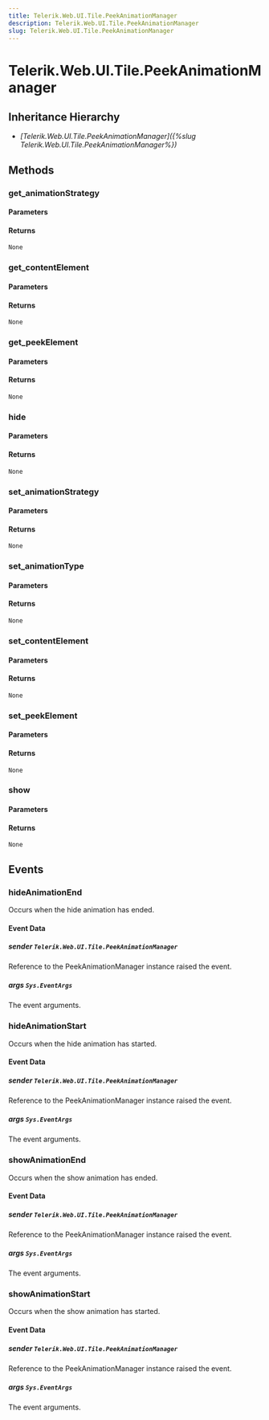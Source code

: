 ```yaml
---
title: Telerik.Web.UI.Tile.PeekAnimationManager
description: Telerik.Web.UI.Tile.PeekAnimationManager
slug: Telerik.Web.UI.Tile.PeekAnimationManager
---
```


# Telerik.Web.UI.Tile.PeekAnimationManager  

## Inheritance Hierarchy

* *[Telerik.Web.UI.Tile.PeekAnimationManager]({%slug Telerik.Web.UI.Tile.PeekAnimationManager%})*


## Methods

###  get_animationStrategy

#### Parameters

#### Returns

`None` 

### get_contentElement

#### Parameters

#### Returns

`None` 

### get_peekElement

#### Parameters

#### Returns

`None` 

### hide

#### Parameters

#### Returns

`None` 

### set_animationStrategy

#### Parameters

#### Returns

`None` 

### set_animationType

#### Parameters

#### Returns

`None` 

### set_contentElement

#### Parameters

#### Returns

`None` 

### set_peekElement

#### Parameters

#### Returns

`None` 

### show

#### Parameters

#### Returns

`None` 



## Events

### hideAnimationEnd

Occurs when the hide animation has ended. 

#### Event Data

##### sender `Telerik.Web.UI.Tile.PeekAnimationManager`

Reference to the PeekAnimationManager instance raised the event.

##### args `Sys.EventArgs`

The event arguments.

### hideAnimationStart

Occurs when the hide animation has started. 

#### Event Data

##### sender `Telerik.Web.UI.Tile.PeekAnimationManager`

Reference to the PeekAnimationManager instance raised the event.

##### args `Sys.EventArgs`

The event arguments.

### showAnimationEnd

Occurs when the show animation has ended. 

#### Event Data

##### sender `Telerik.Web.UI.Tile.PeekAnimationManager`

Reference to the PeekAnimationManager instance raised the event.

##### args `Sys.EventArgs`

The event arguments.

### showAnimationStart

Occurs when the show animation has started. 

#### Event Data

##### sender `Telerik.Web.UI.Tile.PeekAnimationManager`

Reference to the PeekAnimationManager instance raised the event.

##### args `Sys.EventArgs`

The event arguments.

